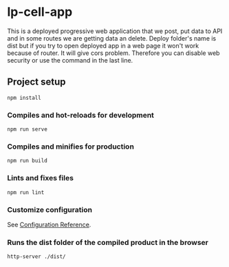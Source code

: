 # lp-cell-app
This is a deployed progressive web application that we post, put data to API and in some routes we are getting data an delete. 
Deploy folder's name is dist but if you try to open deployed app in a web page it won't work because of router. It will give cors problem.
Therefore you can disable web security or use the command in the last line.

## Project setup
```
npm install
```

### Compiles and hot-reloads for development
```
npm run serve
```

### Compiles and minifies for production
```
npm run build
```

### Lints and fixes files
```
npm run lint
```

### Customize configuration
See [Configuration Reference](https://cli.vuejs.org/config/).


###  Runs the dist folder of the compiled product in the browser
```
http-server ./dist/


